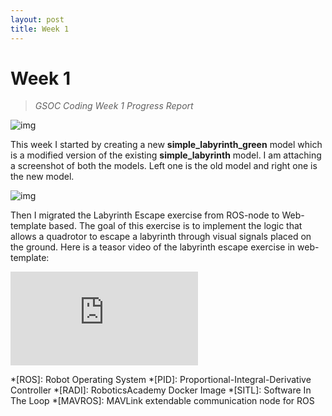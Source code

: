 ```yaml
---
layout: post
title: Week 1
---
```


# Week 1
> *GSOC Coding Week 1 Progress Report*


![img](/gsoc2021-Arkajyoti_Basak/assets/img/blogs/labyrinth_escape.png)

This week I started by creating a new **simple_labyrinth_green** model which is a modified version of the existing **simple_labyrinth** model. I am attaching a screenshot of both the models. Left one is the old model and right one is the new model.

![img](/gsoc2021-Arkajyoti_Basak/assets/img/blogs/labyrinth_escape_model_comparison.png)

Then I migrated the Labyrinth Escape exercise from ROS-node to Web-template based. The goal of this exercise is to implement the logic that allows a quadrotor to escape a labyrinth through visual signals placed on the ground. Here is a teasor video of the labyrinth escape exercise in web-template:

<div class="video_container">
<iframe src="https://youtube.com/embed/W8_lyyt7g5w?mute=1" title="YouTube video player" frameborder="0" allow="accelerometer; autoplay; clipboard-write; encrypted-media; gyroscope; picture-in-picture" allowfullscreen class="video"></iframe>
</div>


*[ROS]: Robot Operating System
*[PID]: Proportional-Integral-Derivative Controller
*[RADI]: RoboticsAcademy Docker Image
*[SITL]: Software In The Loop
*[MAVROS]: MAVLink extendable communication node for ROS